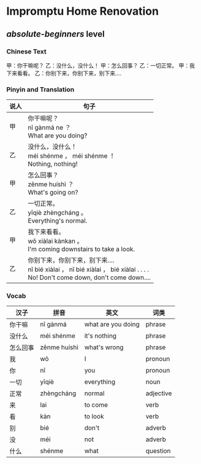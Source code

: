 # Impromptu Home Renovation
## *absolute-beginners* level

### Chinese Text
甲：你干嘛呢？
乙：没什么，没什么！
甲：怎么回事？
乙：一切正常。
甲：我下来看看。
乙：你别下来，你别下来，别下来....

### Pinyin and Translation
|说人|句子|
|----|----|
|甲|你干嘛呢？<br />nǐ gànmá ne ？<br />What are you doing?|
|乙|没什么，没什么！<br />méi shénme ， méi shénme ！<br />Nothing, nothing!|
|甲|怎么回事？<br />zěnme huíshì ？<br />What's going on?|
|乙|一切正常。<br />yīqiè zhèngcháng 。<br />Everything's normal.|
|甲|我下来看看。<br />wǒ xiàlai kànkan 。<br />I'm coming downstairs to take a look.|
|乙|你别下来，你别下来，别下来....<br />nǐ bié xiàlai ， nǐ bié xiàlai ， bié xiàlai . . . .<br />No! Don't come down, don't come down....|
### Vocab
|汉子|拼音|英文|词类|
|----|----|----|----|
|你干嘛|nǐ gànmá|what are you doing|phrase|
|没什么|méi shénme|it's nothing|phrase|
|怎么回事|zěnme huíshì|what's wrong|phrase|
|我|wǒ|I|pronoun|
|你|nǐ|you|pronoun|
|一切|yīqiè|everything|noun|
|正常|zhèngcháng|normal|adjective|
|来|lai|to come|verb|
|看|kàn|to look|verb|
|别|bié|don't|adverb|
|没|méi|not|adverb|
|什么|shénme|what|question|